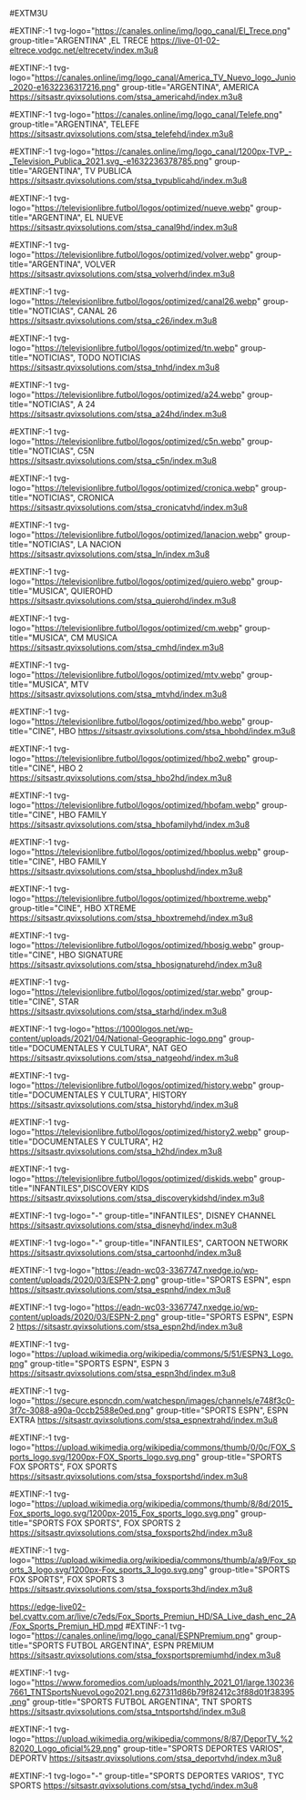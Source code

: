 #EXTM3U

#EXTINF:-1 tvg-logo="https://canales.online/img/logo_canal/El_Trece.png" group-title="ARGENTINA" ,EL TRECE
https://live-01-02-eltrece.vodgc.net/eltrecetv/index.m3u8

#EXTINF:-1 tvg-logo="https://canales.online/img/logo_canal/America_TV_Nuevo_logo_Junio_2020-e1632236317216.png" group-title="ARGENTINA", AMERICA 
https://sitsastr.qvixsolutions.com/stsa_americahd/index.m3u8

#EXTINF:-1 tvg-logo="https://canales.online/img/logo_canal/Telefe.png" group-title="ARGENTINA",  TELEFE 
https://sitsastr.qvixsolutions.com/stsa_telefehd/index.m3u8

#EXTINF:-1 tvg-logo="https://canales.online/img/logo_canal/1200px-TVP_-_Television_Publica_2021.svg_-e1632236378785.png" group-title="ARGENTINA",  TV PUBLICA 
https://sitsastr.qvixsolutions.com/stsa_tvpublicahd/index.m3u8

#EXTINF:-1 tvg-logo="https://televisionlibre.futbol/logos/optimized/nueve.webp" group-title="ARGENTINA", EL NUEVE 
https://sitsastr.qvixsolutions.com/stsa_canal9hd/index.m3u8

#EXTINF:-1 tvg-logo="https://televisionlibre.futbol/logos/optimized/volver.webp" group-title="ARGENTINA",  VOLVER 
https://sitsastr.qvixsolutions.com/stsa_volverhd/index.m3u8

#EXTINF:-1 tvg-logo="https://televisionlibre.futbol/logos/optimized/canal26.webp" group-title="NOTICIAS", CANAL 26 
https://sitsastr.qvixsolutions.com/stsa_c26/index.m3u8

#EXTINF:-1 tvg-logo="https://televisionlibre.futbol/logos/optimized/tn.webp" group-title="NOTICIAS", TODO NOTICIAS 
https://sitsastr.qvixsolutions.com/stsa_tnhd/index.m3u8

#EXTINF:-1 tvg-logo="https://televisionlibre.futbol/logos/optimized/a24.webp" group-title="NOTICIAS", A 24 
https://sitsastr.qvixsolutions.com/stsa_a24hd/index.m3u8

#EXTINF:-1 tvg-logo="https://televisionlibre.futbol/logos/optimized/c5n.webp" group-title="NOTICIAS",  C5N 
https://sitsastr.qvixsolutions.com/stsa_c5n/index.m3u8

#EXTINF:-1 tvg-logo="https://televisionlibre.futbol/logos/optimized/cronica.webp" group-title="NOTICIAS",  CRONICA  
https://sitsastr.qvixsolutions.com/stsa_cronicatvhd/index.m3u8

#EXTINF:-1 tvg-logo="https://televisionlibre.futbol/logos/optimized/lanacion.webp" group-title="NOTICIAS",  LA NACION 
https://sitsastr.qvixsolutions.com/stsa_ln/index.m3u8

#EXTINF:-1 tvg-logo="https://televisionlibre.futbol/logos/optimized/quiero.webp" group-title="MUSICA",  QUIEROHD  
https://sitsastr.qvixsolutions.com/stsa_quierohd/index.m3u8

#EXTINF:-1 tvg-logo="https://televisionlibre.futbol/logos/optimized/cm.webp" group-title="MUSICA",  CM MUSICA
https://sitsastr.qvixsolutions.com/stsa_cmhd/index.m3u8

#EXTINF:-1 tvg-logo="https://televisionlibre.futbol/logos/optimized/mtv.webp" group-title="MUSICA",  MTV 
https://sitsastr.qvixsolutions.com/stsa_mtvhd/index.m3u8


#EXTINF:-1 tvg-logo="https://televisionlibre.futbol/logos/optimized/hbo.webp" group-title="CINE",  HBO 
https://sitsastr.qvixsolutions.com/stsa_hbohd/index.m3u8


#EXTINF:-1 tvg-logo="https://televisionlibre.futbol/logos/optimized/hbo2.webp" group-title="CINE",  HBO 2 
https://sitsastr.qvixsolutions.com/stsa_hbo2hd/index.m3u8


#EXTINF:-1 tvg-logo="https://televisionlibre.futbol/logos/optimized/hbofam.webp" group-title="CINE",  HBO FAMILY 
https://sitsastr.qvixsolutions.com/stsa_hbofamilyhd/index.m3u8


#EXTINF:-1 tvg-logo="https://televisionlibre.futbol/logos/optimized/hboplus.webp" group-title="CINE", HBO FAMILY 
https://sitsastr.qvixsolutions.com/stsa_hboplushd/index.m3u8


#EXTINF:-1 tvg-logo="https://televisionlibre.futbol/logos/optimized/hboxtreme.webp" group-title="CINE", HBO XTREME 
https://sitsastr.qvixsolutions.com/stsa_hboxtremehd/index.m3u8


#EXTINF:-1 tvg-logo="https://televisionlibre.futbol/logos/optimized/hbosig.webp" group-title="CINE",  HBO SIGNATURE 
https://sitsastr.qvixsolutions.com/stsa_hbosignaturehd/index.m3u8

#EXTINF:-1 tvg-logo="https://televisionlibre.futbol/logos/optimized/star.webp" group-title="CINE", STAR  
https://sitsastr.qvixsolutions.com/stsa_starhd/index.m3u8


#EXTINF:-1 tvg-logo="https://1000logos.net/wp-content/uploads/2021/04/National-Geographic-logo.png" group-title="DOCUMENTALES Y CULTURA",  NAT GEO 
https://sitsastr.qvixsolutions.com/stsa_natgeohd/index.m3u8


#EXTINF:-1 tvg-logo="https://televisionlibre.futbol/logos/optimized/history.webp" group-title="DOCUMENTALES Y CULTURA",  HISTORY 
https://sitsastr.qvixsolutions.com/stsa_historyhd/index.m3u8


#EXTINF:-1 tvg-logo="https://televisionlibre.futbol/logos/optimized/history2.webp" group-title="DOCUMENTALES Y CULTURA",  H2 
https://sitsastr.qvixsolutions.com/stsa_h2hd/index.m3u8


#EXTINF:-1 tvg-logo="https://televisionlibre.futbol/logos/optimized/diskids.webp" group-title="INFANTILES",DISCOVERY KIDS 
https://sitsastr.qvixsolutions.com/stsa_discoverykidshd/index.m3u8

#EXTINF:-1 tvg-logo="-" group-title="INFANTILES", DISNEY CHANNEL
https://sitsastr.qvixsolutions.com/stsa_disneyhd/index.m3u8


#EXTINF:-1 tvg-logo="-" group-title="INFANTILES", CARTOON NETWORK
https://sitsastr.qvixsolutions.com/stsa_cartoonhd/index.m3u8

#EXTINF:-1 tvg-logo="https://eadn-wc03-3367747.nxedge.io/wp-content/uploads/2020/03/ESPN-2.png" group-title="SPORTS ESPN", espn 
https://sitsastr.qvixsolutions.com/stsa_espnhd/index.m3u8

#EXTINF:-1 tvg-logo="https://eadn-wc03-3367747.nxedge.io/wp-content/uploads/2020/03/ESPN-2.png" group-title="SPORTS ESPN", ESPN 2 
https://sitsastr.qvixsolutions.com/stsa_espn2hd/index.m3u8

#EXTINF:-1 tvg-logo="https://upload.wikimedia.org/wikipedia/commons/5/51/ESPN3_Logo.png" group-title="SPORTS ESPN", ESPN 3 
https://sitsastr.qvixsolutions.com/stsa_espn3hd/index.m3u8

#EXTINF:-1 tvg-logo="https://secure.espncdn.com/watchespn/images/channels/e748f3c0-3f7c-3088-a90a-0ccb2588e0ed.png" group-title="SPORTS ESPN", ESPN EXTRA 
https://sitsastr.qvixsolutions.com/stsa_espnextrahd/index.m3u8

#EXTINF:-1 tvg-logo="https://upload.wikimedia.org/wikipedia/commons/thumb/0/0c/FOX_Sports_logo.svg/1200px-FOX_Sports_logo.svg.png" group-title="SPORTS FOX SPORTS", FOX SPORTS 
https://sitsastr.qvixsolutions.com/stsa_foxsportshd/index.m3u8

#EXTINF:-1 tvg-logo="https://upload.wikimedia.org/wikipedia/commons/thumb/8/8d/2015_Fox_sports_logo.svg/1200px-2015_Fox_sports_logo.svg.png" group-title="SPORTS FOX SPORTS", FOX SPORTS 2 
https://sitsastr.qvixsolutions.com/stsa_foxsports2hd/index.m3u8


#EXTINF:-1 tvg-logo="https://upload.wikimedia.org/wikipedia/commons/thumb/a/a9/Fox_sports_3_logo.svg/1200px-Fox_sports_3_logo.svg.png" group-title="SPORTS FOX SPORTS", FOX SPORTS 3 
https://sitsastr.qvixsolutions.com/stsa_foxsports3hd/index.m3u8

https://edge-live02-bel.cvattv.com.ar/live/c7eds/Fox_Sports_Premiun_HD/SA_Live_dash_enc_2A/Fox_Sports_Premiun_HD.mpd
#EXTINF:-1 tvg-logo="https://canales.online/img/logo_canal/ESPNPremium.png" group-title="SPORTS FUTBOL ARGENTINA", ESPN PREMIUM 
https://sitsastr.qvixsolutions.com/stsa_foxsportspremiumhd/index.m3u8

#EXTINF:-1 tvg-logo="https://www.foromedios.com/uploads/monthly_2021_01/large.1302367661_TNTSportsNuevoLogo2021.png.627311d86b79f82412c3f88d01f38395.png" group-title="SPORTS FUTBOL ARGENTINA", TNT SPORTS 
https://sitsastr.qvixsolutions.com/stsa_tntsportshd/index.m3u8

#EXTINF:-1 tvg-logo="https://upload.wikimedia.org/wikipedia/commons/8/87/DeporTV_%282020_Logo_oficial%29.png" group-title="SPORTS DEPORTES VARIOS",  DEPORTV 
https://sitsastr.qvixsolutions.com/stsa_deportvhd/index.m3u8

#EXTINF:-1 tvg-logo="-" group-title="SPORTS DEPORTES VARIOS",  TYC SPORTS
https://sitsastr.qvixsolutions.com/stsa_tychd/index.m3u8













